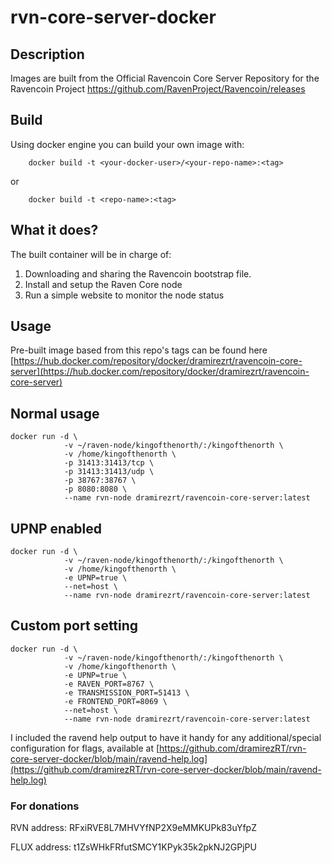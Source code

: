 # rvn-core-server-docker

## Description
Images are built from the Official Ravencoin Core Server Repository for the Ravencoin Project https://github.com/RavenProject/Ravencoin/releases

## Build
Using docker engine you can build your own image with:
```
    docker build -t <your-docker-user>/<your-repo-name>:<tag>
```
or

```
    docker build -t <repo-name>:<tag>
```
## What it does?
The built container will be in charge of:
1. Downloading and sharing the Ravencoin bootstrap file.
2. Install and setup the Raven Core node
3. Run a simple website to monitor the node status

## Usage
Pre-built image based from this repo's tags can be found here [https://hub.docker.com/repository/docker/dramirezrt/ravencoin-core-server](https://hub.docker.com/repository/docker/dramirezrt/ravencoin-core-server)

## Normal usage
```
docker run -d \
            -v ~/raven-node/kingofthenorth/:/kingofthenorth \
            -v /home/kingofthenorth \
            -p 31413:31413/tcp \
            -p 31413:31413/udp \
            -p 38767:38767 \
            -p 8080:8080 \
            --name rvn-node dramirezrt/ravencoin-core-server:latest
```

## UPNP enabled
```
docker run -d \
            -v ~/raven-node/kingofthenorth/:/kingofthenorth \
            -v /home/kingofthenorth \
            -e UPNP=true \
            --net=host \
            --name rvn-node dramirezrt/ravencoin-core-server:latest
```

## Custom port setting
```
docker run -d \
            -v ~/raven-node/kingofthenorth/:/kingofthenorth \
            -v /home/kingofthenorth \
            -e UPNP=true \
            -e RAVEN_PORT=8767 \
            -e TRANSMISSION_PORT=51413 \
            -e FRONTEND_PORT=8069 \
            --net=host \
            --name rvn-node dramirezrt/ravencoin-core-server:latest
```

I included the ravend help output to have it handy for any additional/special configuration for flags, available at [https://github.com/dramirezRT/rvn-core-server-docker/blob/main/ravend-help.log](https://github.com/dramirezRT/rvn-core-server-docker/blob/main/ravend-help.log)


### For donations
RVN address: RFxiRVE8L7MHVYfNP2X9eMMKUPk83uYfpZ

FLUX address: t1ZsWHkFRfutSMCY1KPyk35k2pkNJ2GPjPU

